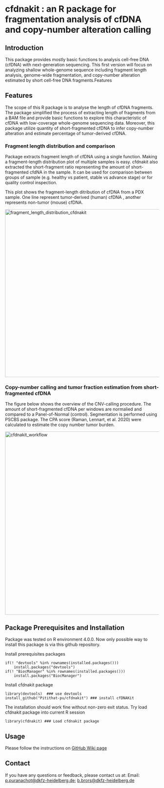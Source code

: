 # cfdnakit : an R package for fragmentation analysis of cfDNA and copy-number alteration calling

## Introduction

This package provides mostly basic functions to analysis cell-free DNA (cfDNA) with next-generation sequencing. This first version will focus on analyzing shallow whole-genome sequence including fragment length analysis, genome-wide fragmentation, and copy-number alteration estimated by short cell-free DNA fragments.Features

## Features

The scope of this R package is to analyse the length of cfDNA fragments. The package simplified the process of extracting length of fragments from a BAM file and provide basic functions to explore this characteristic of cfDNA with low-coverage whole-genome sequencing data. Moreover, this package utilize quantity of short-fragmented cfDNA to infer copy-number alteration and estimate percentage of tumor-derived cfDNA.

### Fragment length distribution and comparison

Package extracts fragment length of cfDNA using a single function. Making a fragment-length distribution plot of multiple samples is easy. cfdnakit also extracted the short-fragment ratio representing the amount of short-fragmented cfdNA in the sample. It can be used for comparison between groups of sample (e.g. healthy vs patient, stable vs advance stage) or for quality control inspection. 

This plot shows the fragment-length ditribution of cfDNA from a PDX sample. One line represent tumor-derived (human) cfDNA , another represents non-tumor (mouse) cfDNA.

<img src="https://github.com/Pitithat-pu/cfdnakit/wiki/images/wiki/fragment_xenograft_cfdnakit.png" title="cfdnakit fragment length distribution" alt="fragment_length_distribution_cfdnakit" width="550"/>

### Copy-number calling and tumor fraction estimation from short-fragmented cfDNA

The figure below shows the overview of the CNV-calling procedure. The amount of short-fragmented cfDNA per windows are normalied and compared to a Panel-of-Normal (control). Segmentation is performed using PSCBS package. The CPA score (Raman, Lennart, et al. 2020) were calculated to estimate the copy number tumor burden.

<img src="https://raw.githubusercontent.com/wiki/Pitithat-pu/cfdnakit/images/cfdnakit_workflow.png" title="cfdnakit cnv calling workflow" alt="cfdnakit_workflow" width="600"/>

## Package Prerequisites and Installation

Package was tested on R environment 4.0.0. Now only possible way to install this package is via this github repository.

Install prerequisites packages

    if(! "devtools" %in% rownames(installed.packages()))
        install.packages("devtools")
    if(! "BiocManager" %in% rownames(installed.packages()))
        install.packages("BiocManager")

Install cfdnakit package

    library(devtools)  ### use devtools
    install_github("Pitithat-pu/cfdnakit") ### install cfDNAKit 

The installation should work fine without non-zero exit status. Try load cfdnakit package into current R session

    library(cfdnakit) ### Load cfdnakit package

## Usage

Please follow the instructions on [GitHub Wiki page](https://github.com/Pitithat-pu/cfdnakit/wiki)

## Contact

If you have any questions or feedback, please contact us at: Email: [p.puranachot\@dkfz-heidelberg.de](mailto:p.puranachot@dkfz-heidelberg.de); [b.brors\@dkfz-heidelberg.de](mailto:b.brors@dkfz-heidelberg.de)
